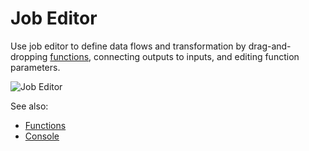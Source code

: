 <!-- TITLE: Job editor -->
<!-- SUBTITLE: -->

# Job Editor

Use job editor to define data flows and transformation by drag-and-dropping
[functions](../overview/functions/function.md), connecting outputs to inputs, and editing function parameters.

![Job Editor](../uploads/features/recipe-editor.png "Job Editor")

See also:

* [Functions](../overview/functions/function.md)
* [Console](../overview/navigation.md#console)
